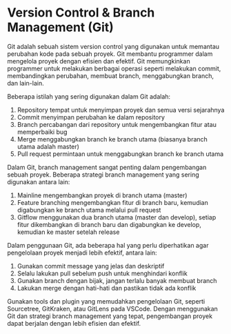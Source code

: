 # Version Control & Branch Management (Git)

Git adalah sebuah sistem version control yang digunakan untuk memantau perubahan kode pada sebuah proyek. Git membantu programmer dalam mengelola proyek dengan efisien dan efektif. Git memungkinkan programmer untuk melakukan berbagai operasi seperti melakukan commit, membandingkan perubahan, membuat branch, menggabungkan branch, dan lain-lain.

Beberapa istilah yang sering digunakan dalam Git adalah:

1. Repository
   tempat untuk menyimpan proyek dan semua versi sejarahnya
2. Commit
   menyimpan perubahan ke dalam repository
3. Branch
   percabangan dari repository untuk mengembangkan fitur atau memperbaiki bug
4. Merge
   menggabungkan branch ke branch utama (biasanya branch utama adalah master)
5. Pull request
   permintaan untuk menggabungkan branch ke branch utama

Dalam Git, branch management sangat penting dalam pengembangan sebuah proyek. Beberapa strategi branch
management yang sering digunakan antara lain:

1. Mainline
   mengembangkan proyek di branch utama (master)
2. Feature branching
   mengembangkan fitur di branch baru, kemudian digabungkan ke branch utama melalui pull request
3. Gitflow
   menggunakan dua branch utama (master dan develop), setiap fitur dikembangkan di branch baru dan digabungkan ke develop, kemudian ke master setelah release

Dalam penggunaan Git, ada beberapa hal yang perlu diperhatikan agar pengelolaan proyek menjadi lebih efektif, antara lain:

1. Gunakan commit message yang jelas dan deskriptif
2. Selalu lakukan pull sebelum push untuk menghindari konflik
3. Gunakan branch dengan bijak, jangan terlalu banyak membuat branch
4. Lakukan merge dengan hati-hati dan pastikan tidak ada konflik

Gunakan tools dan plugin yang memudahkan pengelolaan Git, seperti Sourcetree, GitKraken, atau GitLens pada VSCode.
Dengan menggunakan Git dan strategi branch management yang tepat, pengembangan proyek dapat berjalan dengan lebih efisien dan efektif.
